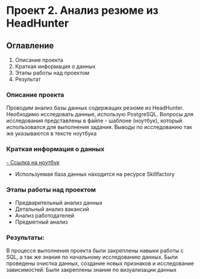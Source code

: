 # Проект 2. Анализ резюме из HeadHunter

## Оглавление  
1. Описание проекта  
2. Краткая информация о данных 
3. Этапы работы над проектом
4. Результат


### Описание проекта    
Проводим анализ базы данных содержащих резюме из HeadHunter.
Необходимо исследовать данные, использую PostgreSQL. Вопросы для исследования представлены в файле - шаблоне (ноутбук), который использовался
для выполнения задания. Выводы по исследованию так же указываются в тексте ноутбука


### Краткая информация о данных
[- Ссылка на ноутбук](https://github.com/aredkin-u/skillfactory_rds/blob/349966292d665ba08d0b1008c1492affbf5c8227/PROJECT-1.%20%D0%90%D0%BD%D0%B0%D0%BB%D0%B8%D0%B7%20%D1%80%D0%B5%D0%B7%D1%8E%D0%BC%D0%B5%20%D0%B8%D0%B7%20HeadHunter/Project-1._sample-notebook.ipynb)

- Используемая база данных находится на ресурсе Skillfactory


### Этапы работы над проектом  
- Предварительный анализ данных
- Детальный анализ вакансий
- Анализ работодателей
- Предметный анализ


### Результаты:  
В процессе выполнения проекта были закреплены навыки работы с SQL, а так же знания по начальному исследованию данных.
Были проведены очистка данных, создание новых признаков и исследование зависимостей. 
Были закреплены знания по визуализации данных